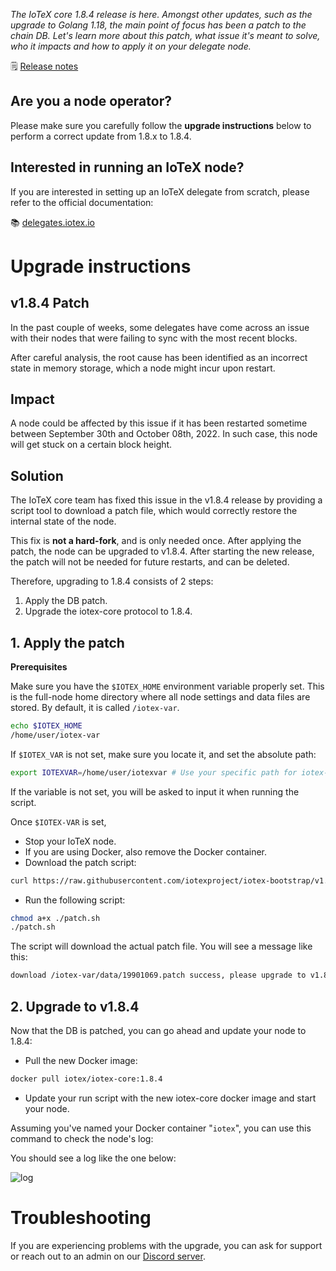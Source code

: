 *The IoTeX core 1.8.4 release is here. Amongst other updates, such as the upgrade to Golang 1.18, the main point of focus has been a patch to the chain DB. Let's learn more about this patch, what issue it's meant to solve, who it impacts and how to apply it on your delegate node.*

🗒 [Release notes](https://github.com/iotexproject/iotex-bootstrap/releases/tag/v1.8.4)

## Are you a node operator?
Please make sure you carefully follow the **upgrade instructions** below to perform a correct update from 1.8.x to 1.8.4. 

## Interested in running an IoTeX node?
If you are interested in setting up an IoTeX delegate from scratch, please refer to the official documentation: 

📚 [delegates.iotex.io](https://delegates.iotex.io)

# Upgrade instructions

## v1.8.4 Patch

In the past couple of weeks, some delegates have come across an issue with their nodes that were failing to sync with the most recent blocks. 

After careful analysis, the root cause has been identified as an incorrect state in memory storage, which a node might incur upon restart.  

## Impact

A node could be affected by this issue if it has been restarted sometime between September 30th and October 08th, 2022. In such case, this node will get stuck on a certain block height. 

## Solution

The IoTeX core team has fixed this issue in the v1.8.4 release by providing a script tool to download a patch file, which would correctly restore the internal state of the node. 

This fix is **not a hard-fork**, and is only needed once. After applying the patch, the node can be upgraded to v1.8.4. After starting the new release, the patch will not be needed for future restarts, and can be deleted. 

Therefore, upgrading to 1.8.4 consists of 2 steps:

1. Apply the DB patch.
2. Upgrade the iotex-core protocol to 1.8.4.

## 1. Apply the patch

**Prerequisites**

Make sure you have the `$IOTEX_HOME` environment variable properly set. This is the full-node home directory where all node settings and data files are stored. By default, it is called `/iotex-var`.

```bash
echo $IOTEX_HOME
/home/user/iotex-var
```

If `$IOTEX_VAR` is not set, make sure you locate it, and set the absolute path:

```bash
export IOTEXVAR=/home/user/iotexvar # Use your specific path for iotex-var
```

If the variable is not set, you will be asked to input it when running the script.

Once `$IOTEX-VAR` is set,

- Stop your IoTeX node.
- If you are using Docker, also remove the Docker container. 
- Download the patch script:

```bash
curl https://raw.githubusercontent.com/iotexproject/iotex-bootstrap/v1.8.4/184_patch/patch.sh > ./patch.sh
```

- Run the following script:

```bash
chmod a+x ./patch.sh
./patch.sh
```

The script will download the actual patch file. You will see a message like this:

```bash
download /iotex-var/data/19901069.patch success, please upgrade to v1.8.4 and restart iotex-server
```

## 2. Upgrade to v1.8.4

Now that the DB is patched, you can go ahead and update your node to 1.8.4:

- Pull the new Docker image:

```bash
docker pull iotex/iotex-core:1.8.4
```

- Update your run script with the new iotex-core docker image and start your node.

Assuming you've named your Docker container "`iotex`", you can use this command to check the node's log:

You should see a log like the one below:

![log](https://user-images.githubusercontent.com/77351244/197045216-7ce4354b-bbb0-419b-b4a2-f647666c2eba.png)

# Troubleshooting

If you are experiencing problems with the upgrade, you can ask for support or reach out to an admin on our [Discord server](https://discord.gg/mZzTVd7G).


